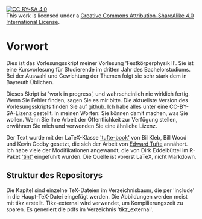[![CC BY-SA 4.0][cc-by-sa-shield]][cc-by-sa]  
This work is licensed under a
[Creative Commons Attribution-ShareAlike 4.0 International License][cc-by-sa].

[cc-by-sa]: http://creativecommons.org/licenses/by-sa/4.0/
[cc-by-sa-image]: https://licensebuttons.net/l/by-sa/4.0/88x31.png
[cc-by-sa-shield]: https://img.shields.io/badge/License-CC%20BY--SA%204.0-lightgrey.svg

# Vorwort

Dies ist das Vorlesungsskript meiner Vorlesung 'Festkörperphysik II'. Sie ist eine Kursvorlesung für  Studierende im dritten Jahr des Bachelorstudiums. Bei der Auswahl und Gewichtung der Themen folgt sie sehr stark dem in Bayreuth Üblichen. 


Dieses Skript ist 'work in progress', und wahrscheinlich nie wirklich fertig.   Wenn Sie Fehler finden, sagen Sie es mir bitte. 
Die aktuellste Version des Vorlesungsskripts finden Sie auf [github](https://github.com/MarkusLippitz/Festkoerper_II). Ich habe alles unter eine CC-BY-SA-Lizenz gestellt. In meinen Worten: Sie können damit machen, was Sie wollen. Wenn Sie Ihre Arbeit der Öffentlichkeit zur Verfügung stellen, erwähnen Sie mich und verwenden Sie eine ähnliche Lizenz. 


Der Text wurde mit der LaTeX-Klasse ['tufte-book'](https://tufte-latex.github.io/tufte-latex/) von Bil Kleb, Bill Wood und Kevin Godby  gesetzt, die sich der Arbeit von [Edward Tufte](https://www.edwardtufte.com/) annähert. Ich habe viele der Modifikationen angewandt, die von Dirk Eddelbüttel im R-Paket ['tint'](https://dirk.eddelbuettel.com/code/tint.html) eingeführt wurden. Die Quelle ist vorerst LaTeX, nicht Markdown.




## Struktur des Repositorys

Die Kapitel sind einzelne TeX-Dateien im Verzeichnisbaum, die per 'include' in die Haupt-TeX-Datei eingefügt werden. Die Abbildungen werden meist mit tikz erstellt. Tikz-external wird verwendet, um Kompilierungszeit zu sparen. Es generiert die pdfs im Verzeichnis 'tikz_external'. 

